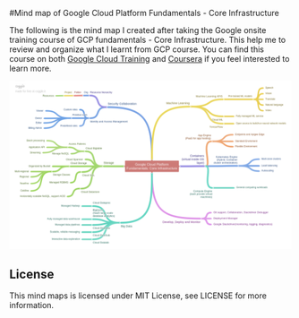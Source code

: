 #Mind map of Google Cloud Platform Fundamentals - Core Infrastructure

The following is the mind map I created after taking the Google onsite training course of GCP fundamentals - Core Infrastructure. This help me to review and organize what I learnt from GCP course. You can find this course on both [Google Cloud Training](https://cloud.google.com/training/courses/core-fundamentals) and [Coursera](https://www.coursera.org/learn/gcp-fundamentals) if you feel interested to learn more. 



![img](./GCP_core_mindtree.png)



## License
This mind maps is licensed under MIT License, see LICENSE for more information.
